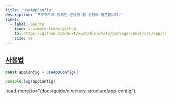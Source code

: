 ```yaml
---
title: 'useAppConfig'
description: '프로젝트에 정의된 반응형 앱 설정에 접근합니다.'
links:
  - label: Source
    icon: i-simple-icons-github
    to: https://github.com/nuxt/nuxt/blob/main/packages/nuxt/src/app/config.ts
    size: xs
---
```


## [사용법](#usage)

```ts
const appConfig = useAppConfig()

console.log(appConfig)
```

:read-more{to="/docs/guide/directory-structure/app-config"}
